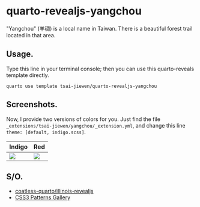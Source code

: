 # quarto-revealjs-yangchou

"Yangchou" (羊稠) is a local name in Taiwan. There is a beautiful forest trail located in that area.

## Usage.

Type this line in your terminal console; then you can use this quarto-reveals template directly.

```         
quarto use template tsai-jiewen/quarto-revealjs-yangchou
```






## Screenshots.

Now, I provide two versions of colors for you. Just find the file `_extensions/tsai-jiewen/yangchou/_extension.yml`, and change this line `theme: [default, indigo.scss]`.


| Indigo | Red |
|--------|-----|
|  ![](https://github.com/tsai-jiewen/quarto-revealjs-yangchou/blob/dc65a353edfcd018f03aa17a975ea7ca9d09176c/Screenshot%202024-01-24%20at%2019.47.55.png)      |  ![](https://github.com/tsai-jiewen/quarto-revealjs-yangchou/blob/dc65a353edfcd018f03aa17a975ea7ca9d09176c/Screenshot%202024-01-24%20at%2019.48.21.png)   |

## S/O.

- [coatless-quarto/illinois-revealjs](https://github.com/coatless-quarto/illinois-revealjs)
- [CSS3 Patterns Gallery](https://projects.verou.me/css3patterns/)

